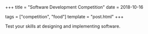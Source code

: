 +++
title = "Software Development Competition"
date = 2018-10-16

tags = ["competition", "food"]
template = "post.html"
+++

Test your skills at designing and implementing software.

<!-- more -->


